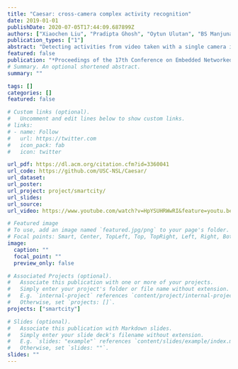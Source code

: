 ```yaml
---
title: "Caesar: cross-camera complex activity recognition"
date: 2019-01-01
publishDate: 2020-07-05T17:44:09.687899Z
authors: ["Xiaochen Liu", "Pradipta Ghosh", "Oytun Ulutan", "BS Manjunath", "Kevin Chan", "Ramesh Govindan"]
publication_types: ["1"]
abstract: "Detecting activities from video taken with a single camera is an active research area for ML-based machine vision. In this paper, we examine the next research frontier: near real-time detection of complex activities spanning multiple (possibly wireless) cameras, a capability applicable to surveillance tasks. We argue that a system for such complex activity detection must employ a hybrid design: one in which rule-based activity detection must complement neural network based detection. Moreover, to be practical, such a system must scale well to multiple cameras and have low end-to-end latency. Caesar, our edge computing based system for complex activity detection, provides an extensible vocabulary of activities to allow users to specify complex actions in terms of spatial and temporal relationships between actors, objects, and activities. Caesar converts these specifications to graphs, efficiently monitors camera feeds, partitions processing between cameras and the edge cluster, retrieves minimal information from cameras, carefully schedules neural network invocation, and efficiently matches specification graphs to the underlying data in order to detect complex activities. Our evaluations show that Caesar can reduce wireless bandwidth, on-board camera memory, and detection latency by an order of magnitude while achieving good precision and recall for all complex activities on a public multi-camera dataset"
featured: false
publication: "*Proceedings of the 17th Conference on Embedded Networked Sensor Systems (Sensys)*"
# Summary. An optional shortened abstract.
summary: ""

tags: []
categories: []
featured: false

# Custom links (optional).
#   Uncomment and edit lines below to show custom links.
# links:
# - name: Follow
#   url: https://twitter.com
#   icon_pack: fab
#   icon: twitter

url_pdf: https://dl.acm.org/citation.cfm?id=3360041
url_code: https://github.com/USC-NSL/Caesar/
url_dataset:
url_poster:
url_project: project/smartcity/
url_slides:
url_source:
url_video: https://www.youtube.com/watch?v=HpYSUHRWwRI&feature=youtu.be

# Featured image
# To use, add an image named `featured.jpg/png` to your page's folder. 
# Focal points: Smart, Center, TopLeft, Top, TopRight, Left, Right, BottomLeft, Bottom, BottomRight.
image:
  caption: ""
  focal_point: ""
  preview_only: false

# Associated Projects (optional).
#   Associate this publication with one or more of your projects.
#   Simply enter your project's folder or file name without extension.
#   E.g. `internal-project` references `content/project/internal-project/index.md`.
#   Otherwise, set `projects: []`.
projects: ["smartcity"]

# Slides (optional).
#   Associate this publication with Markdown slides.
#   Simply enter your slide deck's filename without extension.
#   E.g. `slides: "example"` references `content/slides/example/index.md`.
#   Otherwise, set `slides: ""`.
slides: ""
---
```



